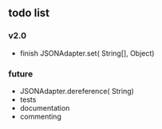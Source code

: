 ## todo list

### v2.0
 * finish JSONAdapter.set( String[], Object)

### future
 * JSONAdapter.dereference( String)
 * tests
 * documentation
 * commenting